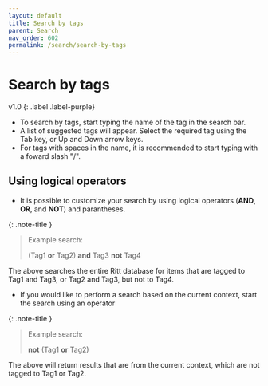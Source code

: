 ```yaml
---
layout: default
title: Search by tags
parent: Search
nav_order: 602
permalink: /search/search-by-tags
---
```


# Search by tags
v1.0
{: .label .label-purple}

- To search by tags, start typing the name of the tag in the search bar.
- A list of suggested tags will appear. Select the required tag using the Tab key, or Up and Down arrow keys.
- For tags with spaces in the name, it is recommended to start typing with a foward slash "/".

## Using logical operators

- It is possible to customize your search by using logical operators (**AND**, **OR**, and **NOT**) and parantheses.

{: .note-title }
> Example search:
>
> (Tag1 **or** Tag2) **and** Tag3 **not** Tag4

The above searches the entire Ritt database for items that are tagged to Tag1 and Tag3, or Tag2 and Tag3, but not to Tag4.

- If you would like to perform a search based on the current context, start the search using an operator

{: .note-title }
> Example search:
>
> **not** (Tag1 **or** Tag2)

The above will return results that are from the current context, which are not tagged to Tag1 or Tag2.
